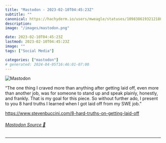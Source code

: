 ```yaml
---
title: "Mastodon - 2023-02-10T04:45:23Z"
subtitle: ""
canonical: https://hachyderm.io/users/mweagle/statuses/109838619321218095
description:
image: "/images/mastodon.png"

date: 2023-02-10T04:45:23Z
lastmod: 2023-02-10T04:45:23Z
image: ""
tags: ["Social Media"]

categories: ["mastodon"]
# generated: 2024-04-05T16:46:01-07:00
---
```

![Mastodon](/images/mastodon.png)

<p>“The one thing I craved more than anything after getting laid off, even more than another job, was for someone to stand up and speak plainly, honestly, and frankly. That is my goal for this piece. So without further ado, I present to you 8 hard truths I learned when I got laid off from my SWE job.”</p><p><a href="https://www.stevenbuccini.com/8-hard-truths-on-getting-laid-off" target="_blank" rel="nofollow noopener noreferrer" translate="no"><span class="invisible">https://www.</span><span class="ellipsis">stevenbuccini.com/8-hard-truth</span><span class="invisible">s-on-getting-laid-off</span></a></p>


###### [Mastodon Source 🐘](https://hachyderm.io/@mweagle/109838619321218095)

___
